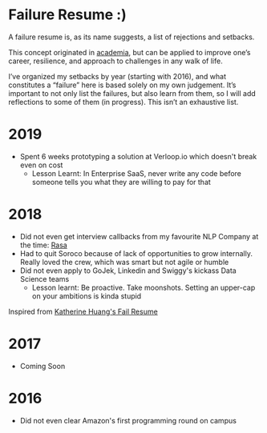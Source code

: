 # Failure Resume :)

A failure resume is, as its name suggests, a list of rejections and setbacks. 

This concept originated in [academia](https://www.nytimes.com/2019/02/03/smarter-living/failure-resume.html), but can be applied to improve one’s career, resilience, and approach to challenges in any walk of life.

I’ve organized my setbacks by year (starting with 2016), and what constitutes a “failure” here is based solely on my own judgement. 
It’s important to not only list the failures, but also learn from them, so I will add reflections to some of them (in progress). 
This isn’t an exhaustive list.

# 2019
- Spent 6 weeks prototyping a solution at Verloop.io which doesn't break even on cost
  - Lesson Learnt: In Enterprise SaaS, never write any code before someone tells you what they are willing to pay for that

# 2018
- Did not even get interview callbacks from my favourite NLP Company at the time: [Rasa](https://rasa.com/)
- Had to quit Soroco because of lack of opportunities to grow internally. Really loved the crew, which was smart but not agile or humble
- Did not even apply to GoJek, Linkedin and Swiggy's kickass Data Science teams
  - Lesson learnt: Be proactive. Take moonshots. Setting an upper-cap on your ambitions is kinda stupid

Inspired from [Katherine Huang's Fail Resume](https://katmh.com/fail/)

# 2017
- Coming Soon

# 2016
- Did not even clear Amazon's first programming round on campus
